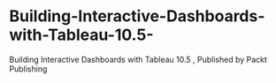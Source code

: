 # Building-Interactive-Dashboards-with-Tableau-10.5-
Building Interactive Dashboards with Tableau 10.5 , Published by Packt Publishing
